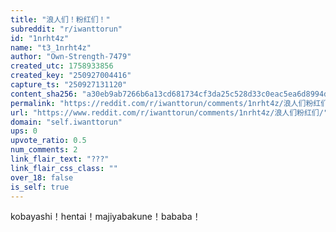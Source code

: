 ```yaml
---
title: "浪人们！粉红们！"
subreddit: "r/iwanttorun"
id: "1nrht4z"
name: "t3_1nrht4z"
author: "Own-Strength-7479"
created_utc: 1758933856
created_key: "250927004416"
capture_ts: "250927131120"
content_sha256: "a30eb9ab7266b6a13cd681734cf3da25c528d33c0eac5ea6d8994d0e33cf7680"
permalink: "https://reddit.com/r/iwanttorun/comments/1nrht4z/浪人们粉红们/"
url: "https://www.reddit.com/r/iwanttorun/comments/1nrht4z/浪人们粉红们/"
domain: "self.iwanttorun"
ups: 0
upvote_ratio: 0.5
num_comments: 2
link_flair_text: "???"
link_flair_css_class: ""
over_18: false
is_self: true
---
```


kobayashi！hentai！majiyabakune！bababa！

